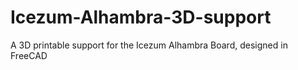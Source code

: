 # Icezum-Alhambra-3D-support
A 3D printable support for the Icezum Alhambra Board, designed in FreeCAD
